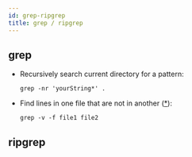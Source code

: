 ```yaml
---
id: grep-ripgrep
title: grep / ripgrep
---
```


## grep

- Recursively search current directory for a pattern:

  `grep -nr 'yourString*' .`

- Find lines in one file that are not in another ([\*](https://stackoverflow.com/questions/18204904/fast-way-of-finding-lines-in-one-file-that-are-not-in-another)):

  `grep -v -f file1 file2`

## ripgrep
